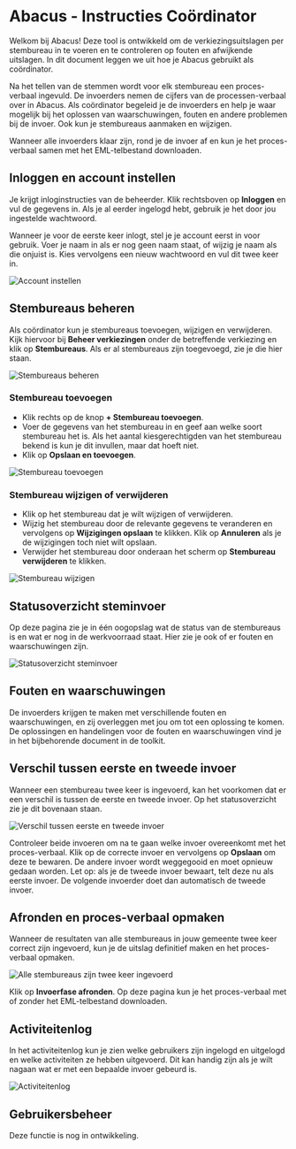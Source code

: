 # Abacus - Instructies Coördinator

Welkom bij Abacus! Deze tool is ontwikkeld om de verkiezingsuitslagen per stembureau in te voeren en te controleren op fouten en afwijkende uitslagen. In dit document leggen we uit hoe je Abacus gebruikt als coördinator.

Na het tellen van de stemmen wordt voor elk stembureau een proces-verbaal ingevuld. De invoerders nemen de cijfers van de processen-verbaal over in Abacus. Als coördinator begeleid je de invoerders en help je waar mogelijk bij het oplossen van waarschuwingen, fouten en andere problemen bij de invoer. Ook kun je stembureaus aanmaken en wijzigen.

Wanneer alle invoerders klaar zijn, rond je de invoer af en kun je het proces-verbaal samen met het EML-telbestand downloaden.

## Inloggen en account instellen

Je krijgt inloginstructies van de beheerder. Klik rechtsboven op **Inloggen** en vul de gegevens in. Als je al eerder ingelogd hebt, gebruik je het door jou ingestelde wachtwoord.

Wanneer je voor de eerste keer inlogt, stel je je account eerst in voor gebruik. Voer je naam in als er nog geen naam staat, of wijzig je naam als die onjuist is. Kies vervolgens een nieuw wachtwoord en vul dit twee keer in.

![Account instellen](./img/coordinator-account-instellen.png)

## Stembureaus beheren

Als coördinator kun je stembureaus toevoegen, wijzigen en verwijderen. Kijk hiervoor bij **Beheer verkiezingen** onder de betreffende verkiezing en klik op **Stembureaus**. Als er al stembureaus zijn toegevoegd, zie je die hier staan.

![Stembureaus beheren](./img/stembureaus-beheren.png)

### Stembureau toevoegen

- Klik rechts op de knop **+ Stembureau toevoegen**.
- Voer de gegevens van het stembureau in en geef aan welke soort stembureau het is. Als het aantal kiesgerechtigden van het stembureau bekend is kun je dit invullen, maar dat hoeft niet.
- Klik op **Opslaan en toevoegen**.

![Stembureau toevoegen](./img/stembureau-toevoegen.png)

### Stembureau wijzigen of verwijderen

- Klik op het stembureau dat je wilt wijzigen of verwijderen.
- Wijzig het stembureau door de relevante gegevens te veranderen en vervolgens op **Wijzigingen opslaan** te klikken. Klik op **Annuleren** als je de wijzigingen toch niet wilt opslaan.
- Verwijder het stembureau door onderaan het scherm op **Stembureau verwijderen** te klikken.

![Stembureau wijzigen](./img/stembureau-wijzigen.png)

## Statusoverzicht steminvoer

Op deze pagina zie je in één oogopslag wat de status van de stembureaus is en wat er nog in de werkvoorraad staat. Hier zie je ook of er fouten en waarschuwingen zijn.

![Statusoverzicht steminvoer](./img/statusoverzicht-steminvoer.png)

## Fouten en waarschuwingen

De invoerders krijgen te maken met verschillende fouten en waarschuwingen, en zij overleggen met jou om tot een oplossing te komen. De oplossingen en handelingen voor de fouten en waarschuwingen vind je in het bijbehorende document in de toolkit.

## Verschil tussen eerste en tweede invoer

Wanneer een stembureau twee keer is ingevoerd, kan het voorkomen dat er een verschil is tussen de eerste en tweede invoer. Op het statusoverzicht zie je dit bovenaan staan.

![Verschil tussen eerste en tweede invoer](./img/verschil-eerste-tweede-invoer.png)

Controleer beide invoeren om na te gaan welke invoer overeenkomt met het proces-verbaal. Klik op de correcte invoer en vervolgens op **Opslaan** om deze te bewaren. De andere invoer wordt weggegooid en moet opnieuw gedaan worden. Let op: als je de tweede invoer bewaart, telt deze nu als eerste invoer. De volgende invoerder doet dan automatisch de tweede invoer.

## Afronden en proces-verbaal opmaken

Wanneer de resultaten van alle stembureaus in jouw gemeente twee keer correct zijn ingevoerd, kun je de uitslag definitief maken en het proces-verbaal opmaken.

![Alle stembureaus zijn twee keer ingevoerd](./img/statusoverzicht-twee-keer-ingevoerd.png)

Klik op **Invoerfase afronden**. Op deze pagina kun je het proces-verbaal met of zonder het EML-telbestand downloaden.

## Activiteitenlog

In het activiteitenlog kun je zien welke gebruikers zijn ingelogd en uitgelogd en welke activiteiten ze hebben uitgevoerd. Dit kan handig zijn als je wilt nagaan wat er met een bepaalde invoer gebeurd is.

![Activiteitenlog](./img/activiteitenlog.png)

## Gebruikersbeheer

Deze functie is nog in ontwikkeling.
